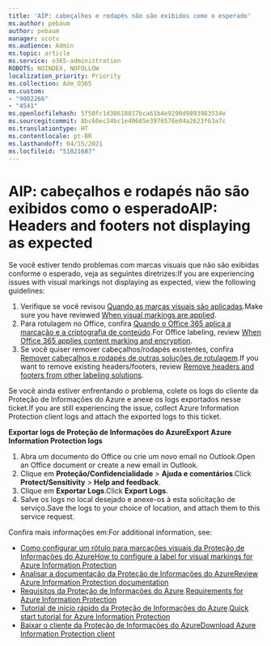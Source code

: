 ```yaml
---
title: 'AIP: cabeçalhos e rodapés não são exibidos como o esperado'
ms.author: pebaum
author: pebaum
manager: scotv
ms.audience: Admin
ms.topic: article
ms.service: o365-administration
ROBOTS: NOINDEX, NOFOLLOW
localization_priority: Priority
ms.collection: Adm_O365
ms.custom:
- "9002266"
- "4541"
ms.openlocfilehash: 5f50fc1d38618017bca61b4e9290d9893983534e
ms.sourcegitcommit: 8bc60ec34bc1e40685e3976576e04a2623f63a7c
ms.translationtype: HT
ms.contentlocale: pt-BR
ms.lasthandoff: 04/15/2021
ms.locfileid: "51821687"
---
```

# <a name="aip-headers-and-footers-not-displaying-as-expected"></a><span data-ttu-id="8a9b7-102">AIP: cabeçalhos e rodapés não são exibidos como o esperado</span><span class="sxs-lookup"><span data-stu-id="8a9b7-102">AIP: Headers and footers not displaying as expected</span></span>

<span data-ttu-id="8a9b7-103">Se você estiver tendo problemas com marcas visuais que não são exibidas conforme o esperado, veja as seguintes diretrizes:</span><span class="sxs-lookup"><span data-stu-id="8a9b7-103">If you are experiencing issues with visual markings not displaying as expected, view the following guidelines:</span></span>

1. <span data-ttu-id="8a9b7-104">Verifique se você revisou [Quando as marcas visuais são aplicadas](https://docs.microsoft.com/azure/information-protection/configure-policy-markings#when-visual-markings-are-applied).</span><span class="sxs-lookup"><span data-stu-id="8a9b7-104">Make sure you have reviewed [When visual markings are applied](https://docs.microsoft.com/azure/information-protection/configure-policy-markings#when-visual-markings-are-applied).</span></span>
2. <span data-ttu-id="8a9b7-105">Para rotulagem no Office, confira [Quando o Office 365 aplica a marcação e a criptografia de conteúdo](https://docs.microsoft.com/microsoft-365/compliance/sensitivity-labels-office-apps#when-office-apps-apply-content-marking-and-encryption).</span><span class="sxs-lookup"><span data-stu-id="8a9b7-105">For Office labeling, review [When Office 365 applies content marking and encryption](https://docs.microsoft.com/microsoft-365/compliance/sensitivity-labels-office-apps#when-office-apps-apply-content-marking-and-encryption).</span></span>
3. <span data-ttu-id="8a9b7-106">Se você quiser remover cabeçalhos/rodapés existentes, confira [Remover cabeçalhos e rodapés de outras soluções de rotulagem](https://docs.microsoft.com/azure/information-protection/rms-client/client-admin-guide-customizations#remove-headers-and-footers-from-other-labeling-solutions).</span><span class="sxs-lookup"><span data-stu-id="8a9b7-106">If you want to remove existing headers/footers, review [Remove headers and footers from other labeling solutions](https://docs.microsoft.com/azure/information-protection/rms-client/client-admin-guide-customizations#remove-headers-and-footers-from-other-labeling-solutions).</span></span>

<span data-ttu-id="8a9b7-107">Se você ainda estiver enfrentando o problema, colete os logs do cliente da Proteção de Informações do Azure e anexe os logs exportados nesse ticket.</span><span class="sxs-lookup"><span data-stu-id="8a9b7-107">If you are still experiencing the issue, collect Azure Information Protection client logs and attach the exported logs to this ticket.</span></span>

<span data-ttu-id="8a9b7-108">**Exportar logs de Proteção de Informações do Azure**</span><span class="sxs-lookup"><span data-stu-id="8a9b7-108">**Export Azure Information Protection logs**</span></span>

1. <span data-ttu-id="8a9b7-109">Abra um documento do Office ou crie um novo email no Outlook.</span><span class="sxs-lookup"><span data-stu-id="8a9b7-109">Open an Office document or create a new email in Outlook.</span></span>
2. <span data-ttu-id="8a9b7-110">Clique em **Proteção/Confidencialidade** > **Ajuda e comentários**.</span><span class="sxs-lookup"><span data-stu-id="8a9b7-110">Click **Protect/Sensitivity** > **Help and feedback**.</span></span>
3. <span data-ttu-id="8a9b7-111">Clique em **Exportar Logs**.</span><span class="sxs-lookup"><span data-stu-id="8a9b7-111">Click **Export Logs**.</span></span>
4. <span data-ttu-id="8a9b7-112">Salve os logs no local desejado e anexe-os à esta solicitação de serviço.</span><span class="sxs-lookup"><span data-stu-id="8a9b7-112">Save the logs to your choice of location, and attach them to this service request.</span></span>

<span data-ttu-id="8a9b7-113">Confira mais informações em:</span><span class="sxs-lookup"><span data-stu-id="8a9b7-113">For additional information, see:</span></span>

- [<span data-ttu-id="8a9b7-114">Como configurar um rótulo para marcações visuais da Proteção de Informações do Azure</span><span class="sxs-lookup"><span data-stu-id="8a9b7-114">How to configure a label for visual markings for Azure Information Protection</span></span>](https://docs.microsoft.com/azure/information-protection/configure-policy-markings)
- [<span data-ttu-id="8a9b7-115">Analisar a documentação da Proteção de Informações do Azure</span><span class="sxs-lookup"><span data-stu-id="8a9b7-115">Review Azure Information Protection documentation</span></span>](https://docs.microsoft.com/azure/information-protection/what-is-information-protection)
- <span data-ttu-id="8a9b7-116">[Requisitos da Proteção de Informações do Azure](https://docs.microsoft.com/azure/information-protection/get-started/requirements).</span><span class="sxs-lookup"><span data-stu-id="8a9b7-116">[Requirements for Azure Information Protection](https://docs.microsoft.com/azure/information-protection/get-started/requirements)</span></span>
- <span data-ttu-id="8a9b7-117">[Tutorial de início rápido da Proteção de Informações do Azure](https://docs.microsoft.com/azure/information-protection/get-started/infoprotect-quick-start-tutorial).</span><span class="sxs-lookup"><span data-stu-id="8a9b7-117">[Quick start tutorial for Azure Information Protection](https://docs.microsoft.com/azure/information-protection/get-started/infoprotect-quick-start-tutorial)</span></span>
- [<span data-ttu-id="8a9b7-118">Baixar o cliente da Proteção de Informações do Azure</span><span class="sxs-lookup"><span data-stu-id="8a9b7-118">Download Azure Information Protection client</span></span>](https://www.microsoft.com/download/details.aspx?id=53018)
